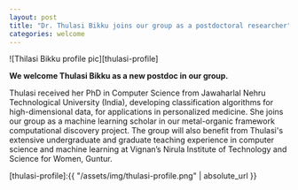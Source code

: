 ```yaml
---
layout: post
title: "Dr. Thulasi Bikku joins our group as a postdoctoral researcher"
categories: welcome
---
```


![Thilasi Bikku profile pic][thulasi-profile]


**We welcome Thulasi Bikku as a new postdoc in our group.**

Thulasi received her PhD in Computer Science from Jawaharlal Nehru Technological University (India), developing classification algorithms for high-dimensional data, for applications in personalized medicine. She joins our group as a machine learning scholar in our metal-organic framework computational discovery project. The group will also benefit from Thulasi's extensive undergraduate and graduate teaching experience in computer science and machine learning at Vignan’s Nirula Institute of Technology and Science for Women, Guntur.



[thulasi-profile]:{{ "/assets/img/thulasi-profile.png" | absolute_url }} 